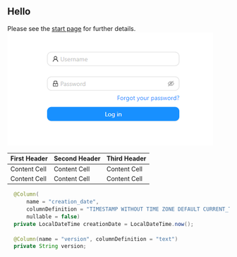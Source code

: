 ## Hello

Please see the [start page](index.md) for further details.
![screenshot](../img/login.png)

| First Header | Second Header | Third Header |
| ------------ | ------------- | ------------ |
| Content Cell | Content Cell  | Content Cell |
| Content Cell | Content Cell  | Content Cell |

```java
  @Column(
      name = "creation_date",
      columnDefinition = "TIMESTAMP WITHOUT TIME ZONE DEFAULT CURRENT_TIMESTAMP",
      nullable = false)
  private LocalDateTime creationDate = LocalDateTime.now();

  @Column(name = "version", columnDefinition = "text")
  private String version;
```

